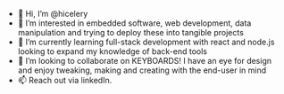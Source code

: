 - 👋 Hi, I’m @hicelery
- 👀 I’m interested in embedded software, web development, data manipulation and trying to deploy these into tangible projects
- 🌱 I’m currently learning full-stack development with react and node.js looking to expand my knowledge of back-end tools
- 💞️ I’m looking to collaborate on KEYBOARDS! I have an eye for design and enjoy tweaking, making and creating with the end-user in mind
- 📫 Reach out via linkedIn.

<!---
hicelery/hicelery is a ✨ special ✨ repository because its `README.md` (this file) appears on your GitHub profile.
You can click the Preview link to take a look at your changes.
--->
